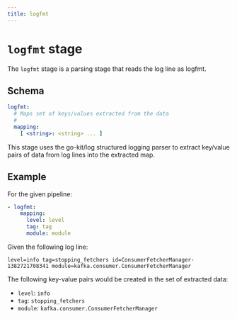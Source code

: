 ```yaml
---
title: logfmt
---
```

# `logfmt` stage

The `logfmt` stage is a parsing stage that reads the log line as logfmt.

## Schema

```yaml
logfmt:
  # Maps set of keys/values extracted from the data
  #
  mapping:
    [ <string>: <string> ... ]
```

This stage uses the go-kit/log structured logging parser to extract key/value pairs of data from log lines into the extracted map.

## Example

For the given pipeline:

```yaml
- logfmt:
    mapping:
      level: level
      tag: tag
      module: module
```

Given the following log line:

```
level=info tag=stopping_fetchers id=ConsumerFetcherManager-1382721708341 module=kafka.consumer.ConsumerFetcherManager
```

The following key-value pairs would be created in the set of extracted data:

- `level`: `info`
- `tag`: `stopping_fetchers`
- `module`: `kafka.consumer.ConsumerFetcherManager`
